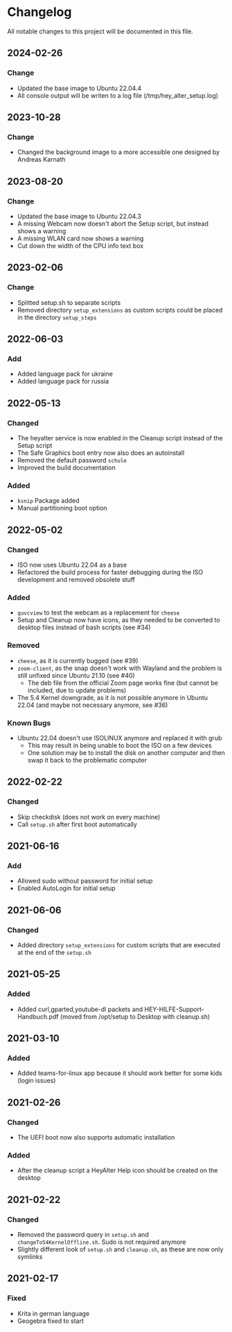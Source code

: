 # Changelog

All notable changes to this project will be documented in this file.

## 2024-02-26
### Change
- Updated the base image to Ubuntu 22.04.4
- All console output will be writen to a log file (/tmp/hey_alter_setup.log)

## 2023-10-28
### Change
- Changed the background image to a more accessible one designed by Andreas Karnath

## 2023-08-20
### Change
- Updated the base image to Ubuntu 22.04.3
- A missing Webcam now doesn't abort the Setup script, but instead shows a warning
- A missing WLAN card now shows a warning
- Cut down the width of the CPU info text box

## 2023-02-06
### Change
- Splitted setup.sh to separate scripts
- Removed directory `setup_extensions` as custom scripts could be placed in the directory `setup_steps`

## 2022-06-03
### Add
- Added language pack for ukraine
- Added language pack for russia

## 2022-05-13
### Changed
- The heyalter service is now enabled in the Cleanup script instead of the Setup script
- The Safe Graphics boot entry now also does an autoinstall
- Removed the default password `schule`
- Improved the build documentation

### Added
- `ksnip` Package added
- Manual partitioning boot option

## 2022-05-02
### Changed
- ISO now uses Ubuntu 22.04 as a base
- Refactored the build process for faster debugging during the ISO development and removed obsolete stuff

### Added
- `guvcview` to test the webcam as a replacement for `cheese`
- Setup and Cleanup now have icons, as they needed to be converted to desktop files instead of bash scripts (see #34)

### Removed
- `cheese`, as it is currently bugged (see #39)
- `zoom-client`, as the snap doesn't work with Wayland and the problem is still unfixed since Ubuntu 21.10 (see #40)
  - The deb file from the official Zoom page works fine (but cannot be included, due to update problems)
- The 5.4 Kernel downgrade, as it is not possible anymore in Ubuntu 22.04 (and maybe not necessary anymore, see #36)

### Known Bugs
- Ubuntu 22.04 doesn't use ISOLINUX anymore and replaced it with grub
  - This may result in being unable to boot the ISO on a few devices
  - One solution may be to install the disk on another computer and then swap it back to the problematic computer

## 2022-02-22
### Changed
- Skip checkdisk (does not work on every machine)
- Call `setup.sh` after first boot automatically

## 2021-06-16
### Add
- Allowed sudo without password for initial setup
- Enabled AutoLogin for initial setup

## 2021-06-06
### Changed
- Added directory `setup_extensions` for custom scripts that are executed at the end of the `setup.sh`

## 2021-05-25
### Added
- Added curl,gparted,youtube-dl packets and HEY-HILFE-Support-Handbuch.pdf (moved from /opt/setup to Desktop with cleanup.sh)

## 2021-03-10
### Added
- Added teams-for-linux app because it should work better for some kids (login issues)

## 2021-02-26
### Changed
- The UEFI boot now also supports automatic installation
### Added
- After the cleanup script a HeyAlter Help icon should be created on the desktop

## 2021-02-22
### Changed
- Removed the password query in `setup.sh` and `changeTo54KernelOffline.sh`. Sudo is not required anymore
- Slightly different look of `setup.sh` and `cleanup.sh`, as these are now only symlinks

## 2021-02-17
### Fixed
- Krita in german language
- Geogebra fixed to start
